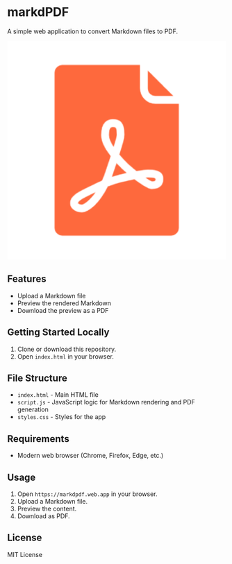 # markdPDF
A simple web application to convert Markdown files to PDF.

![alt text](markdPDF_icon.png)

## Features
- Upload a Markdown file
- Preview the rendered Markdown
- Download the preview as a PDF

## Getting Started Locally
1. Clone or download this repository.
2. Open `index.html` in your browser.

## File Structure
- `index.html` - Main HTML file
- `script.js` - JavaScript logic for Markdown rendering and PDF generation
- `styles.css` - Styles for the app

## Requirements
- Modern web browser (Chrome, Firefox, Edge, etc.)

## Usage
1. Open `https://markdpdf.web.app` in your browser.
2. Upload a Markdown file.
3. Preview the content.
4. Download as PDF.

## License
MIT License
